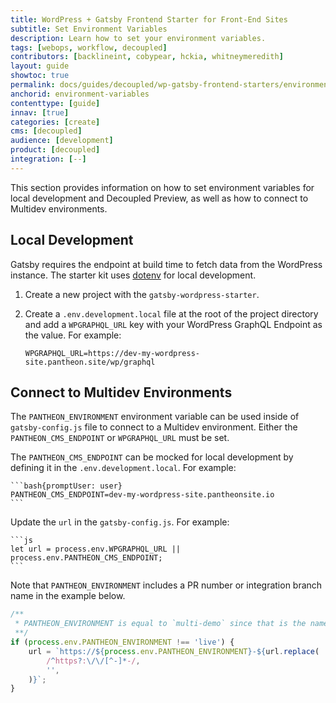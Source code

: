 ```yaml
---
title: WordPress + Gatsby Frontend Starter for Front-End Sites
subtitle: Set Environment Variables
description: Learn how to set your environment variables.
tags: [webops, workflow, decoupled]
contributors: [backlineint, cobypear, hckia, whitneymeredith]
layout: guide
showtoc: true
permalink: docs/guides/decoupled/wp-gatsby-frontend-starters/environment-variables
anchorid: environment-variables
contenttype: [guide]
innav: [true]
categories: [create]
cms: [decoupled]
audience: [development]
product: [decoupled]
integration: [--]
---
```


This section provides information on how to set environment variables for local development and Decoupled Preview, as well as how to connect to Multidev environments.

## Local Development

Gatsby requires the endpoint at build time to fetch data from the WordPress instance. The starter kit uses [dotenv](https://www.npmjs.com/package/dotenv) for local development.

1. Create a new project with the `gatsby-wordpress-starter`.

1. Create a `.env.development.local` file at the root of the project directory and add a `WPGRAPHQL_URL` key with your WordPress GraphQL Endpoint as the value. For example:

	```bash{promptUser: user}
	WPGRAPHQL_URL=https://dev-my-wordpress-site.pantheon.site/wp/graphql
	```

## Connect to Multidev Environments

The `PANTHEON_ENVIRONMENT` environment variable can be used inside of `gatsby-config.js` file to connect to a Multidev environment. Either the `PANTHEON_CMS_ENDPOINT` or `WPGRAPHQL_URL` must be set.

The `PANTHEON_CMS_ENDPOINT` can be mocked for local development by defining it in the `.env.development.local`. For example:

	```bash{promptUser: user}
	PANTHEON_CMS_ENDPOINT=dev-my-wordpress-site.pantheonsite.io
	```

Update the `url` in the `gatsby-config.js`. For example:

	```js
	let url = process.env.WPGRAPHQL_URL || process.env.PANTHEON_CMS_ENDPOINT;
	```


Note that `PANTHEON_ENVIRONMENT` includes a PR number or integration branch name in the example below.

```js
/**
 * PANTHEON_ENVIRONMENT is equal to `multi-demo` since that is the name of my branch.
 **/
if (process.env.PANTHEON_ENVIRONMENT !== 'live') {
	url = `https://${process.env.PANTHEON_ENVIRONMENT}-${url.replace(
		/^https?:\/\/[^-]*-/,
		'',
	)}`;
}
```

